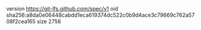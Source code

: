 version https://git-lfs.github.com/spec/v1
oid sha256:a8da0e06448cabdd1eca619374dc522c0b9d4ace3c79669c762a5708f2cea165
size 2756

